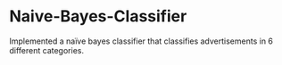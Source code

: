 # Naive-Bayes-Classifier
Implemented a naïve bayes classifier that classifies advertisements in 6 different categories.
